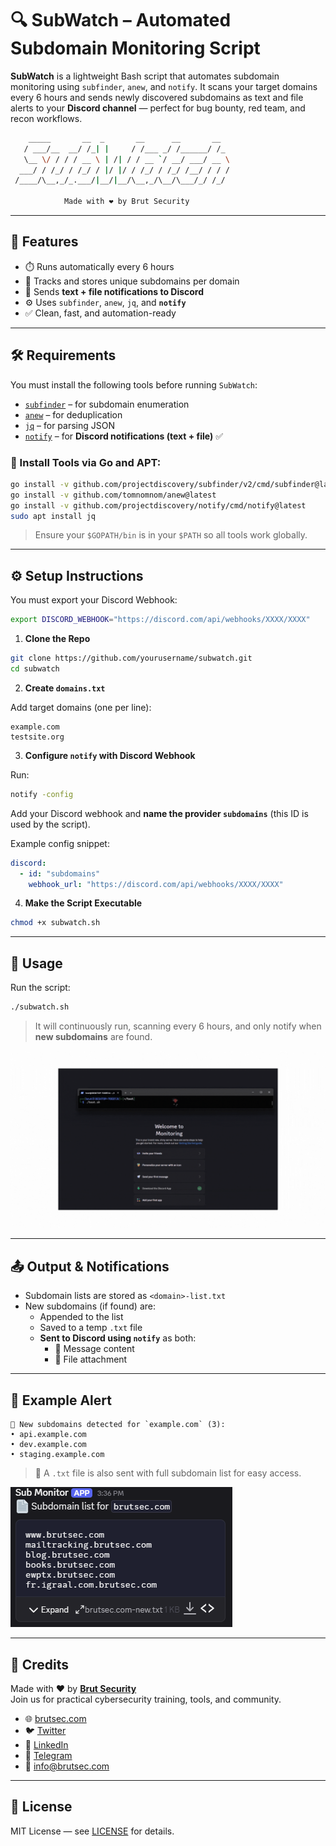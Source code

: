 # 🔍 SubWatch – Automated Subdomain Monitoring Script

**SubWatch** is a lightweight Bash script that automates subdomain monitoring using `subfinder`, `anew`, and `notify`. It scans your target domains every 6 hours and sends newly discovered subdomains as text and file alerts to your **Discord channel** — perfect for bug bounty, red team, and recon workflows.

```bash
    _____       __  _       __      __       __
   / ___/__  __/ /_| |     / /___ _/ /______/ /_
   \__ \/ / / / __ \ | /| / / __ `/ __/ ___/ __ \
  ___/ / /_/ / /_/ / |/ |/ / /_/ / /_/ /__/ / / /
 /____/\__,_/_.___/|__/|__/\__,_/\__/\___/_/ /_/

            Made with ❤️ by Brut Security
```
---

## 📌 Features

- ⏱️ Runs automatically every 6 hours
- 🧠 Tracks and stores unique subdomains per domain
- 📨 Sends **text + file notifications to Discord**
- ⚙️ Uses `subfinder`, `anew`, `jq`, and **`notify`**
- ✅ Clean, fast, and automation-ready

---

## 🛠 Requirements

You must install the following tools before running `SubWatch`:

- [`subfinder`](https://github.com/projectdiscovery/subfinder) – for subdomain enumeration  
- [`anew`](https://github.com/tomnomnom/anew) – for deduplication  
- [`jq`](https://stedolan.github.io/jq/) – for parsing JSON  
- [`notify`](https://github.com/projectdiscovery/notify) – for **Discord notifications (text + file)** ✅

### 🔧 Install Tools via Go and APT:

```bash
go install -v github.com/projectdiscovery/subfinder/v2/cmd/subfinder@latest
go install -v github.com/tomnomnom/anew@latest
go install -v github.com/projectdiscovery/notify/cmd/notify@latest
sudo apt install jq
```

> Ensure your `$GOPATH/bin` is in your `$PATH` so all tools work globally.

---

## ⚙️ Setup Instructions

You must export your Discord Webhook:

```bash
export DISCORD_WEBHOOK="https://discord.com/api/webhooks/XXXX/XXXX"
```


1. **Clone the Repo**

```bash
git clone https://github.com/yourusername/subwatch.git
cd subwatch
```

2. **Create `domains.txt`**

Add target domains (one per line):

```
example.com
testsite.org
```

3. **Configure `notify` with Discord Webhook**

Run:

```bash
notify -config
```

Add your Discord webhook and **name the provider `subdomains`** (this ID is used by the script).

Example config snippet:

```yaml
discord:
  - id: "subdomains"
    webhook_url: "https://discord.com/api/webhooks/XXXX/XXXX"
```

4. **Make the Script Executable**

```bash
chmod +x subwatch.sh
```

---

## 🚀 Usage

Run the script:

```bash
./subwatch.sh
```

> It will continuously run, scanning every 6 hours, and only notify when **new subdomains** are found.

![Watch the video](poc.gif)

---

## 📤 Output & Notifications

- Subdomain lists are stored as `<domain>-list.txt`
- New subdomains (if found) are:
  - Appended to the list
  - Saved to a temp `.txt` file
  - **Sent to Discord using `notify`** as both:
    - 💬 Message content
    - 📎 File attachment

---

## 🧠 Example Alert

```
🚨 New subdomains detected for `example.com` (3):
• api.example.com
• dev.example.com
• staging.example.com
```

> 📎 A `.txt` file is also sent with full subdomain list for easy access.

![Watch the video](poc.png)

---

## 📣 Credits

Made with ❤️ by [**Brut Security**](https://brutsec.com)  
Join us for practical cybersecurity training, tools, and community.

- 🌐 [brutsec.com](https://brutsec.com)  
- 🐦 [Twitter](https://x.com/brutsecurity)  
- 💼 [LinkedIn](https://www.linkedin.com/company/brutsec/)  
- 📱 [Telegram](https://t.me/BrutSecurity)  
- 📧 info@brutsec.com

---

## 📄 License

MIT License — see [LICENSE](LICENSE) for details.  
